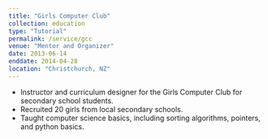```yaml
---
title: "Girls Computer Club"
collection: education
type: "Tutorial"
permalink: /service/gcc
venue: "Mentor and Organizer"
date: 2013-06-14
enddate: 2014-04-28
location: "Christchurch, NZ"
---
```


<ul>
<li>Instructor and curriculum designer for the Girls Computer Club for secondary school students. </li>
<li> Recruited 20 girls from local secondary schools. </li>
<li> Taught computer science basics, including sorting algorithms, pointers, and python basics.</li>
</ul>
